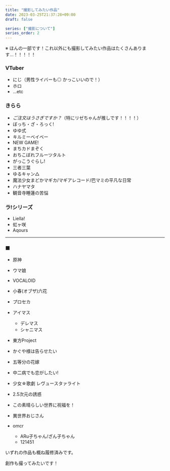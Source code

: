 ```yaml
---
title: "撮影してみたい作品"
date: 2023-03-25T21:37:28+09:00
draft: false

series: ["撮影について"]
series_order: 2
---
```


※ ほんの一部です！これ以外にも撮影してみたい作品はたくさんあります…！！！！！

### VTuber

* にじ（男性ライバーも◎ かっこいいので！）
* ホロ
* ...etc

### きらら

* *ご注文はうさぎですか？*（特にリゼちゃんが推しです！！！！）
* ぼっち・ざ・ろっく!
* ゆゆ式
* キルミーベイベー
* NEW GAME!
* まちカドまぞく
* おちこぼれフルーツタルト
* がっこうぐらし!
* 三者三葉
* ゆるキャン△
* 魔法少女まどかマギカ/マギアレコード/巴マミの平凡な日常
* ハナヤマタ
* 観音寺睡蓮の苦悩

### ラ!シリーズ

* Liella!
* 虹ヶ咲
* Aqours

---

### ■ 

* 原神
* ウマ娘

* VOCALOID
* 小春(オブザ)六花
* プロセカ

* アイマス
  * デレマス
  * シャニマス

* 東方Project

* かぐや様は告らせたい
* 五等分の花嫁
* 中二病でも恋がしたい!
* 少女☆歌劇 レヴュースタァライト
* 2.5次元の誘惑
* この素晴らしい世界に祝福を！
* 異世界おじさん

* omcr
  * ARu子ちゃん/ざん子ちゃん
  * 121451

いずれの作品も概ね履修済みです。

創作も撮ってみたいです！
